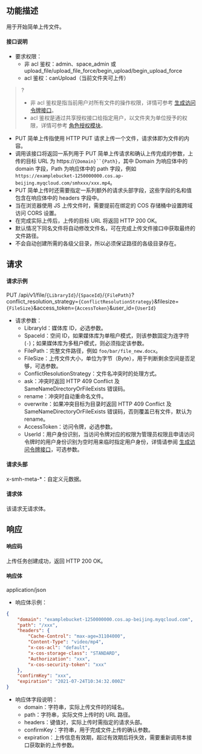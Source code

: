 ## 功能描述

用于开始简单上传文件。

#### 接口说明

- 要求权限：
    - 非 acl 鉴权：admin、space_admin 或 upload_file/upload_file_force/begin_upload/begin_upload_force
    - acl 鉴权：canUpload（当前文件夹可上传）
>?
> - 非 acl 鉴权是指当前用户对所有文件的操作权限，详情可参考 [生成访问令牌接口](https://cloud.tencent.com/document/product/1339/71159)。
> - acl 鉴权是通过共享授权接口给指定用户，以文件夹为单位授予的权限，详情可参考 [角色授权模块](https://cloud.tencent.com/document/product/1339/71014)。
> 
- PUT 简单上传指使用 HTTP PUT 请求上传一个文件，请求体即为文件的内容。
- 调用该接口将返回一系列用于 PUT 简单上传请求和确认上传完成的参数，上传的目标 URL 为 https://`{Domain}``{Path}`，其中 Domain 为响应体中的 domain 字段，Path 为响应体中的 path 字段，例如 `https://examplebucket-1250000000.cos.ap-beijing.myqcloud.com/smhxxx/xxx.mp4`。
- PUT 简单上传时还需要指定一系列额外的请求头部字段，这些字段的名和值包含在响应体中的 headers 字段中。
- 当在浏览器使用 JS 上传文件时，需要提前在绑定的 COS 存储桶中设置跨域访问 CORS 设置。
- 在完成实际上传后，上传的目标 URL 将返回 HTTP 200 OK。
- 默认情况下同名文件将自动修改文件名，可在完成上传文件接口中获取最终的文件路径。
- 不会自动创建所需的各级父目录，所以必须保证路径的各级目录存在。

## 请求

#### 请求示例  

PUT /api/v1/file/`{LibraryId}`/`{SpaceId}`/`{FilePath}`?conflict_resolution_strategy=`{ConflictResolutionStrategy}`&filesize=`{FileSize}`&access_token=`{AccessToken}`&user_id=`{UserId}`

- 请求参数：
    - LibraryId：媒体库 ID，必选参数。
    - SpaceId：空间 ID，如果媒体库为单租户模式，则该参数固定为连字符(`-`)；如果媒体库为多租户模式，则必须指定该参数。
    - FilePath：完整文件路径，例如 `foo/bar/file_new.docx`。
    - FileSize：上传文件大小，单位为字节（Byte），用于判断剩余空间是否足够，可选参数。
    - ConflictResolutionStrategy：文件名冲突时的处理方式。
     - ask：冲突时返回 HTTP 409 Conflict 及 SameNameDirectoryOrFileExists 错误码。
     - rename：冲突时自动重命名文件。
	 - overwrite：如果冲突目标为目录时返回 HTTP 409 Conflict 及 SameNameDirectoryOrFileExists 错误码，否则覆盖已有文件，默认为 rename。
    - AccessToken：访问令牌，必选参数。
    - UserId：用户身份识别，当访问令牌对应的权限为管理员权限且申请访问令牌时的用户身份识别为空时用来临时指定用户身份，详情请参阅 [生成访问令牌接口](https://cloud.tencent.com/document/product/1339/71159)，可选参数。


#### 请求头部

x-smh-meta-*：自定义元数据。

#### 请求体

该请求无请求体。

## 响应

#### 响应码

上传任务创建成功，返回 HTTP 200 OK。

#### 响应体

application/json

- 响应体示例：
```json
{
    "domain": "examplebucket-1250000000.cos.ap-beijing.myqcloud.com",
    "path": "/xxx",
    "headers": {
        "Cache-Control": "max-age=31104000",
        "Content-Type": "video/mp4",
        "x-cos-acl": "default",
        "x-cos-storage-class": "STANDARD",
        "Authorization": "xxx",
        "x-cos-security-token": "xxx"
    },
    "confirmKey": "xxx",
    "expiration": "2021-07-24T10:34:32.000Z"
}
```
- 响应体字段说明：
    - domain：字符串，实际上传文件时的域名。
    - path：字符串，实际文件上传时的 URL 路径。
    - headers：键值对，实际上传时需指定的请求头部。
    - confirmKey：字符串，用于完成文件上传的确认参数。
    - expiration：上传信息有效期，超过有效期后将失效，需要重新调用本接口获取新的上传参数。
